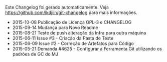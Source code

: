 Este Changelog foi gerado automaticamente.
Veja https://github.com/lkdjiin/git-changelog para mais informações.

* 2015-10-08 Publicação de Licença GPL-3 e CHANGELOG
* 2015-09-14 Mudança para Novo Readme  
* 2015-08-21 Teste de push alteração da Infra para outra máquina  
* 2015-06-11 Issue #3 - Criação da Pasta de Teste  
* 2015-06-09 Issue #2 - Correção de Artefatos para Código  
* 2015-05-21 Demanda #4625 - Configurar a Ferramenta Git utilizando os padrões de GC do MJ  
